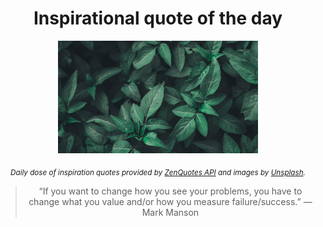 
<div align="center">

# Inspirational quote of the day

<img src="./data/photo.jpeg" alt="Beautiful nature photo" width="320" height="180">

<sub><i>Daily dose of inspiration quotes provided by [ZenQuotes API](https://zenquotes.io/) and images by [Unsplash](https://unsplash.com/).</i></sub>


<blockquote>&ldquo;If you want to change how you see your problems, you have to change what you value and/or how you measure failure/success.&rdquo; &mdash; <footer>Mark Manson</footer></blockquote>

</div>
